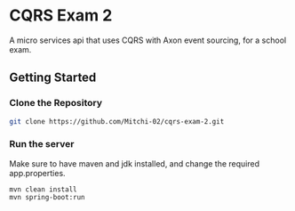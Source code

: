 # CQRS Exam 2
A micro services api that uses CQRS with Axon event sourcing, for a school exam.

## Getting Started
### Clone the Repository
  ```bash
  git clone https://github.com/Mitchi-02/cqrs-exam-2.git
  ```
### Run the server
Make sure to have maven and jdk installed, and change the required app.properties.
```
mvn clean install
mvn spring-boot:run
```

